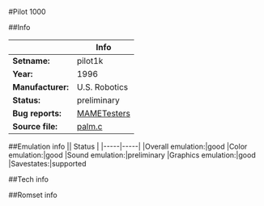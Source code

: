 #Pilot 1000

##Info

||Info|
|-----|-----|
|**Setname:**|pilot1k
|**Year:**|1996
|**Manufacturer:**|U.S. Robotics
|**Status:**|preliminary
|**Bug reports:**|[MAMETesters](http://mametesters.org/view_all_set.php?type=1&temporary=y&search=palm.c)
|**Source file:**|[palm.c](https://github.com/mamedev/mame/blob/master/src/mess/drivers/palm.c)

##Emulation info
|| Status |
|-----|-----|
|Overall emulation:|good
|Color emulation:|good
|Sound emulation:|preliminary
|Graphics emulation:|good
|Savestates:|supported

##Tech info

##Romset info

<!--- START OF EDITED COMMENT DO NOT TOUCH TEXT ABOVE-->
